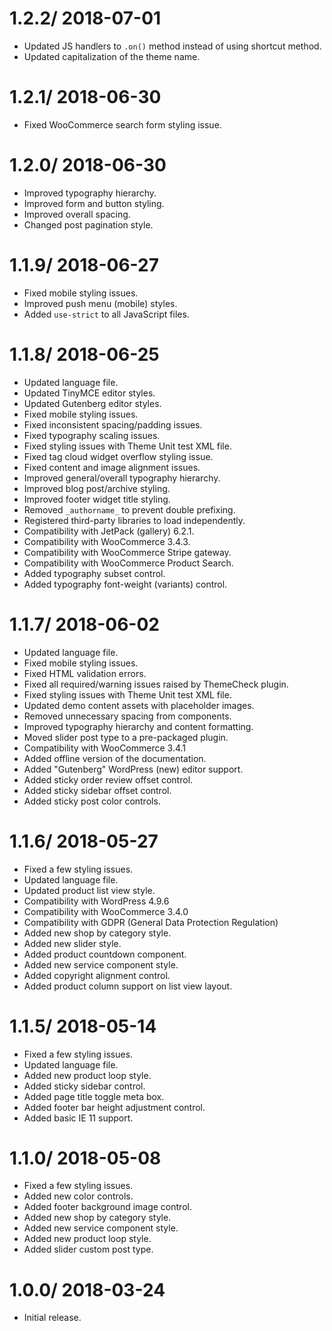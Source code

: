 # 1.2.2/ 2018-07-01
  * Updated JS handlers to `.on()` method instead of using shortcut method.
  * Updated capitalization of the theme name.

# 1.2.1/ 2018-06-30
  * Fixed WooCommerce search form styling issue.

# 1.2.0/ 2018-06-30
  * Improved typography hierarchy.
  * Improved form and button styling.
  * Improved overall spacing.
  * Changed post pagination style.

# 1.1.9/ 2018-06-27
  * Fixed mobile styling issues.
  * Improved push menu (mobile) styles.
  * Added `use-strict` to all JavaScript files.

# 1.1.8/ 2018-06-25
  * Updated language file.
  * Updated TinyMCE editor styles.
  * Updated Gutenberg editor styles.
  * Fixed mobile styling issues.
  * Fixed inconsistent spacing/padding issues.
  * Fixed typography scaling issues.
  * Fixed styling issues with Theme Unit test XML file.
  * Fixed tag cloud widget overflow styling issue.
  * Fixed content and image alignment issues.
  * Improved general/overall typography hierarchy.
  * Improved blog post/archive styling.
  * Improved footer widget title styling.
  * Removed `_authorname_` to prevent double prefixing.
  * Registered third-party libraries to load independently.
  * Compatibility with JetPack (gallery) 6.2.1.
  * Compatibility with WooCommerce 3.4.3.
  * Compatibility with WooCommerce Stripe gateway.
  * Compatibility with WooCommerce Product Search.
  * Added typography subset control.
  * Added typography font-weight (variants) control.

# 1.1.7/ 2018-06-02
  * Updated language file.
  * Fixed mobile styling issues.
  * Fixed HTML validation errors.
  * Fixed all required/warning issues raised by ThemeCheck plugin.
  * Fixed styling issues with Theme Unit test XML file.
  * Updated demo content assets with placeholder images.
  * Removed unnecessary spacing from components.
  * Improved typography hierarchy and content formatting.
  * Moved slider post type to a pre-packaged plugin.
  * Compatibility with WooCommerce 3.4.1
  * Added offline version of the documentation.
  * Added "Gutenberg" WordPress (new) editor support.
  * Added sticky order review offset control.
  * Added sticky sidebar offset control.
  * Added sticky post color controls.
  
# 1.1.6/ 2018-05-27
  * Fixed a few styling issues.
  * Updated language file.
  * Updated product list view style.
  * Compatibility with WordPress 4.9.6
  * Compatibility with WooCommerce 3.4.0
  * Compatibility with GDPR (General Data Protection Regulation)
  * Added new shop by category style.
  * Added new slider style.
  * Added product countdown component.
  * Added new service component style.
  * Added copyright alignment control.
  * Added product column support on list view layout.

# 1.1.5/ 2018-05-14
  * Fixed a few styling issues.
  * Updated language file.
  * Added new product loop style.
  * Added sticky sidebar control.
  * Added page title toggle meta box.
  * Added footer bar height adjustment control.
  * Added basic IE 11 support.

# 1.1.0/ 2018-05-08
  * Fixed a few styling issues.
  * Added new color controls.
  * Added footer background image control.
  * Added new shop by category style.
  * Added new service component style.
  * Added new product loop style.
  * Added slider custom post type.

# 1.0.0/ 2018-03-24
  * Initial release.

